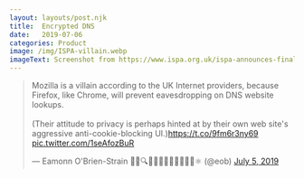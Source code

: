 ```yaml
---
layout: layouts/post.njk
title:  Encrypted DNS
date:   2019-07-06
categories: Product
image: /img/ISPA-villain.webp
imageText: Screenshot from https://www.ispa.org.uk/ispa-announces-finalists-for-2019-internet-heroes-and-villains-trump-and-mozilla-lead-the-way-as-villain-nominees/
---
```


<blockquote class="twitter-tweet"><p lang="en" dir="ltr">Mozilla is a villain according to the UK Internet providers, because Firefox, like Chrome, will prevent eavesdropping on DNS website lookups.<br><br>(Their attitude to privacy is perhaps hinted at by their own web site&#39;s aggressive anti-cookie-blocking UI.)<a href="https://t.co/9fm6r3ny69">https://t.co/9fm6r3ny69</a> <a href="https://t.co/1seAfozBuR">pic.twitter.com/1seAfozBuR</a></p>&mdash; Eamonn O&#39;Brien-Strain 👨‍💻🔍🌁🇮🇪🇪🇺🇺🇲🇺🇳⚛️ (@eob) <a href="https://twitter.com/eob/status/1147212077234212864?ref_src=twsrc%5Etfw">July 5, 2019</a></blockquote> <script async src="https://platform.twitter.com/widgets.js" charset="utf-8"></script>